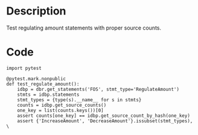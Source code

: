 # Description
Test regulating amount statements with proper source counts.

# Code
```
import pytest

@pytest.mark.nonpublic
def test_regulate_amount():
    idbp = dbr.get_statements('FOS', stmt_type='RegulateAmount')
    stmts = idbp.statements
    stmt_types = {type(s).__name__ for s in stmts}
    counts = idbp.get_source_counts()
    one_key = list(counts.keys())[0]
    assert counts[one_key] == idbp.get_source_count_by_hash(one_key)
    assert {'IncreaseAmount', 'DecreaseAmount'}.issubset(stmt_types), \

```
